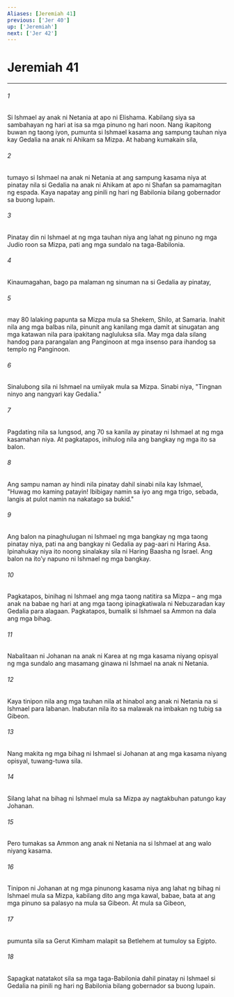```yaml
---
Aliases: [Jeremiah 41]
previous: ['Jer 40']
up: ['Jeremiah']
next: ['Jer 42']
---
```

# Jeremiah 41

***

###### 1
Si Ishmael ay anak ni Netania at apo ni Elishama. Kabilang siya sa sambahayan ng hari at isa sa mga pinuno ng hari noon. Nang ikapitong buwan ng taong iyon, pumunta si Ishmael kasama ang sampung tauhan niya kay Gedalia na anak ni Ahikam sa Mizpa. At habang kumakain sila, 

###### 2
tumayo si Ishmael na anak ni Netania at ang sampung kasama niya at pinatay nila si Gedalia na anak ni Ahikam at apo ni Shafan sa pamamagitan ng espada. Kaya napatay ang pinili ng hari ng Babilonia bilang gobernador sa buong lupain. 

###### 3
Pinatay din ni Ishmael at ng mga tauhan niya ang lahat ng pinuno ng mga Judio roon sa Mizpa, pati ang mga sundalo na taga-Babilonia. 

###### 4
Kinaumagahan, bago pa malaman ng sinuman na si Gedalia ay pinatay, 

###### 5
may 80 lalaking papunta sa Mizpa mula sa Shekem, Shilo, at Samaria. Inahit nila ang mga balbas nila, pinunit ang kanilang mga damit at sinugatan ang mga katawan nila para ipakitang nagluluksa sila. May mga dala silang handog para parangalan ang Panginoon at mga insenso para ihandog sa templo ng Panginoon. 

###### 6
Sinalubong sila ni Ishmael na umiiyak mula sa Mizpa. Sinabi niya, "Tingnan ninyo ang nangyari kay Gedalia." 

###### 7
Pagdating nila sa lungsod, ang 70 sa kanila ay pinatay ni Ishmael at ng mga kasamahan niya. At pagkatapos, inihulog nila ang bangkay ng mga ito sa balon. 

###### 8
Ang sampu naman ay hindi nila pinatay dahil sinabi nila kay Ishmael, "Huwag mo kaming patayin! Ibibigay namin sa iyo ang mga trigo, sebada, langis at pulot namin na nakatago sa bukid." 

###### 9
Ang balon na pinaghulugan ni Ishmael ng mga bangkay ng mga taong pinatay niya, pati na ang bangkay ni Gedalia ay pag-aari ni Haring Asa. Ipinahukay niya ito noong sinalakay sila ni Haring Baasha ng Israel. Ang balon na itoʼy napuno ni Ishmael ng mga bangkay. 

###### 10
Pagkatapos, binihag ni Ishmael ang mga taong natitira sa Mizpa – ang mga anak na babae ng hari at ang mga taong ipinagkatiwala ni Nebuzaradan kay Gedalia para alagaan. Pagkatapos, bumalik si Ishmael sa Ammon na dala ang mga bihag. 

###### 11
Nabalitaan ni Johanan na anak ni Karea at ng mga kasama niyang opisyal ng mga sundalo ang masamang ginawa ni Ishmael na anak ni Netania. 

###### 12
Kaya tinipon nila ang mga tauhan nila at hinabol ang anak ni Netania na si Ishmael para labanan. Inabutan nila ito sa malawak na imbakan ng tubig sa Gibeon. 

###### 13
Nang makita ng mga bihag ni Ishmael si Johanan at ang mga kasama niyang opisyal, tuwang-tuwa sila. 

###### 14
Silang lahat na bihag ni Ishmael mula sa Mizpa ay nagtakbuhan patungo kay Johanan. 

###### 15
Pero tumakas sa Ammon ang anak ni Netania na si Ishmael at ang walo niyang kasama. 

###### 16
Tinipon ni Johanan at ng mga pinunong kasama niya ang lahat ng bihag ni Ishmael mula sa Mizpa, kabilang dito ang mga kawal, babae, bata at ang mga pinuno sa palasyo na mula sa Gibeon. At mula sa Gibeon, 

###### 17
pumunta sila sa Gerut Kimham malapit sa Betlehem at tumuloy sa Egipto. 

###### 18
Sapagkat natatakot sila sa mga taga-Babilonia dahil pinatay ni Ishmael si Gedalia na pinili ng hari ng Babilonia bilang gobernador sa buong lupain.
